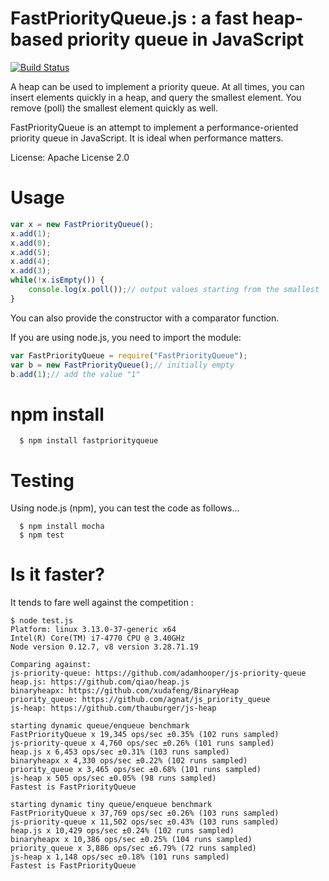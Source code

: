 # FastPriorityQueue.js : a fast heap-based priority queue in JavaScript
[![Build Status](https://travis-ci.org/lemire/FastPriorityQueue.js.png)](https://travis-ci.org/lemire/FastPriorityQueue.js)

A heap can be used to implement a priority queue. At all times, you can insert
elements quickly in a heap, and query the smallest element. You remove (poll)
the smallest element quickly as well.

FastPriorityQueue is an attempt to implement a performance-oriented priority queue
in JavaScript. It is ideal when performance matters.

License: Apache License 2.0



Usage
===

```javascript
var x = new FastPriorityQueue();
x.add(1);
x.add(0);
x.add(5);
x.add(4);
x.add(3);
while(!x.isEmpty()) {
    console.log(x.poll());// output values starting from the smallest
}
```

You can also provide the constructor with a comparator function.

If you are using node.js, you need to import the module:

```javascript
var FastPriorityQueue = require("FastPriorityQueue");
var b = new FastPriorityQueue();// initially empty
b.add(1);// add the value "1"
```
npm install
===

      $ npm install fastpriorityqueue

Testing
===

Using node.js (npm), you can test the code as follows...

      $ npm install mocha
      $ npm test

Is it faster?
===

It tends to fare well against the competition :

```
$ node test.js
Platform: linux 3.13.0-37-generic x64
Intel(R) Core(TM) i7-4770 CPU @ 3.40GHz
Node version 0.12.7, v8 version 3.28.71.19

Comparing against:
js-priority-queue: https://github.com/adamhooper/js-priority-queue
heap.js: https://github.com/qiao/heap.js
binaryheapx: https://github.com/xudafeng/BinaryHeap
priority_queue: https://github.com/agnat/js_priority_queue
js-heap: https://github.com/thauburger/js-heap

starting dynamic queue/enqueue benchmark
FastPriorityQueue x 19,345 ops/sec ±0.35% (102 runs sampled)
js-priority-queue x 4,760 ops/sec ±0.26% (101 runs sampled)
heap.js x 6,453 ops/sec ±0.31% (103 runs sampled)
binaryheapx x 4,330 ops/sec ±0.22% (102 runs sampled)
priority_queue x 3,465 ops/sec ±0.68% (101 runs sampled)
js-heap x 505 ops/sec ±0.05% (98 runs sampled)
Fastest is FastPriorityQueue

starting dynamic tiny queue/enqueue benchmark
FastPriorityQueue x 37,769 ops/sec ±0.26% (103 runs sampled)
js-priority-queue x 11,502 ops/sec ±0.43% (103 runs sampled)
heap.js x 10,429 ops/sec ±0.24% (102 runs sampled)
binaryheapx x 10,386 ops/sec ±0.25% (104 runs sampled)
priority_queue x 3,886 ops/sec ±6.79% (72 runs sampled)
js-heap x 1,148 ops/sec ±0.18% (101 runs sampled)
Fastest is FastPriorityQueue
```
